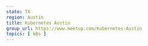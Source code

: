 ```yaml
---
state: TX
region: Austin
title: Kubernetes Austin
group_url: https://www.meetup.com/Kubernetes-Austin
topics: [ k8s ]
---
```

